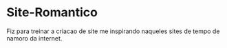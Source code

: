# Site-Romantico
Fiz para treinar a criacao de site me inspirando naqueles sites de tempo de namoro da internet.
